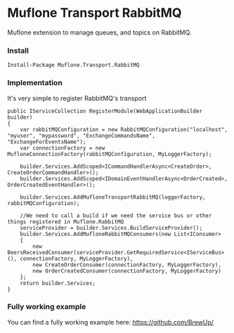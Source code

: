 # Muflone Transport RabbitMQ
Muflone extension to manage queues, and topics on RabbitMQ. 
 
### Install ###
`Install-Package Muflone.Transport.RabbitMQ`


### Implementation ###
It's very simple to register RabbitMQ's transport

    public IServiceCollection RegisterModule(WebApplicationBuilder builder)
    {
        var rabbitMQConfiguration = new RabbitMQConfiguration("localhost", "myuser", "mypassword", "ExchangeCommandsName", "ExchangeForEventsName");
        var connectionFactory = new MufloneConnectionFactory(rabbitMQConfiguration, MyLoggerFactory);
    
        builder.Services.AddScoped<ICommandHandlerAsync<CreateOrder>, CreateOrderCommandHandler>();
        builder.Services.AddScoped<IDomainEventHandlerAsync<OrderCreated>, OrderCreatedEventHandler>();
    
        builder.Services.AddMufloneTransportRabbitMQ(loggerFactory, rabbitMQConfiguration);

        //We need to call a build if we need the service bus or other things registered in Muflone.RabbitMQ
        serviceProvider = builder.Services.BuildServiceProvider();
        builder.Services.AddMufloneRabbitMQConsumers(new List<IConsumer>
        {
            new BeersReceivedConsumer(serviceProvider.GetRequiredService<IServiceBus>(), connectionFactory,	MyLoggerFactory),
            new CreateOrderConsumer(connectionFactory, MyLoggerFactory),
            new OrderCreatedConsumer(connectionFactory, MyLoggerFactory)
        };
        return builder.Services;
    }

### Fully working example
You can find a fully working example here: https://github.com/BrewUp/
